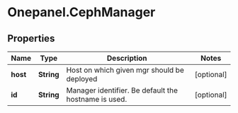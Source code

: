 # Onepanel.CephManager

## Properties
Name | Type | Description | Notes
------------ | ------------- | ------------- | -------------
**host** | **String** | Host on which given mgr should be deployed | [optional] 
**id** | **String** | Manager identifier. Be default the hostname is used. | [optional] 


